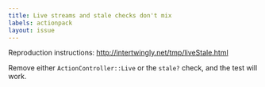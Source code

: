 ```yaml
---
title: Live streams and stale checks don't mix
labels: actionpack
layout: issue
---
```


Reproduction instructions: http://intertwingly.net/tmp/liveStale.html

Remove either `ActionController::Live` or the `stale?` check, and the test will work.

